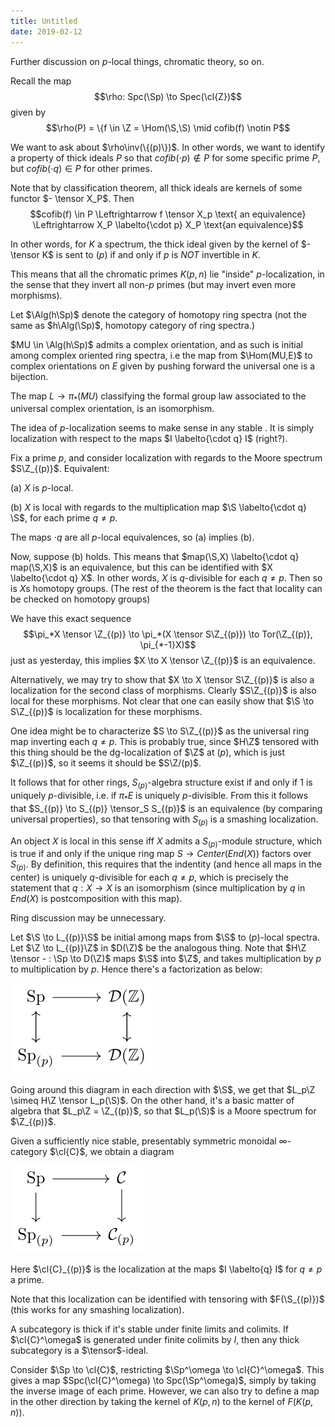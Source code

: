 ```yaml
---
title: Untitled
date: 2019-02-12
---
```

Further discussion on $p$-local things, chromatic theory, so on.

Recall the map $$\rho: Spc(\Sp) \to Spec(\cl{Z})$$ given by
$$\rho(P) = \{f \in \Z = \Hom(\S,\S) \mid cofib(f) \notin P$$

We want to ask about $\rho\inv(\{(p)\})$. In other words, we want to
identify a property of thick ideals $P$ so that
$cofib(\cdot p) \notin P$ for some specific prime $P$, but
$cofib(\cdot q) \in P$ for other primes.

Note that by classification theorem, all thick ideals are kernels of
some functor $- \tensor X_P$. Then
$$cofib(f) \in P \Leftrightarrow f \tensor X_p \text{ an equivalence} \Leftrightarrow
X_P \labelto{\cdot p} X_P \text{an equivalence}$$

In other words, for $K$ a spectrum, the thick ideal given by the kernel
of $- \tensor K$ is sent to $(p)$ if and only if $p$ is *NOT* invertible
in $K$.

This means that all the chromatic primes $K(p,n)$ lie "inside"
$p$-localization, in the sense that they invert all non-$p$ primes (but
may invert even more morphisms).

Let $\Alg(h\Sp)$ denote the category of homotopy ring spectra (not the
same as $h\Alg(\Sp)$, homotopy category of ring spectra.)

$MU \in \Alg(h\Sp)$ admits a complex orientation, and as such is initial
among complex oriented ring spectra, i.e the map from $\Hom(MU,E)$ to
complex orientations on $E$ given by pushing forward the universal one
is a bijection.

The map $L \to \pi_*(MU)$ classifying the formal group law associated to
the universal complex orientation, is an isomorphism.

The idea of $p$-localization seems to make sense in any stable . It is
simply localization with respect to the maps $I \labelto{\cdot q} I$
(right?).

Fix a prime $p$, and consider localization with regards to the Moore
spectrum $S\Z_{(p)}$. Equivalent:

(a) $X$ is $p$-local.

(b) $X$ is local with regards to the multiplication map
    $\S \labelto{\cdot q} \S$, for each prime $q \neq p$.

The maps $\cdot q$ are all $p$-local equivalences, so (a) implies (b).

Now, suppose (b) holds. This means that
$map(\S,X) \labelto{\cdot q} map(\S,X)$ is an equivalence, but this can
be identified with $X \labelto{\cdot q} X$. In other words, $X$ is
$q$-divisible for each $q \neq p$. Then so is $X$s homotopy groups. (The
rest of the theorem is the fact that locality can be checked on homotopy
groups)

We have this exact sequence
$$\pi_*X \tensor \Z_{(p)} \to \pi_*(X \tensor S\Z_{(p)}) \to Tor(\Z_{(p)}, \pi_{*-1}X)$$
just as yesterday, this implies $X \to X \tensor \Z_{(p)}$ is an
equivalence.

Alternatively, we may try to show that $X \to X \tensor S\Z_{(p)}$ is
also a localization for the second class of morphisms. Clearly
$S\Z_{(p)}$ is also local for these morphisms. Not clear that one can
easily show that $\S \to S\Z_{(p)}$ is localization for these morphisms.

One idea might be to characterize $S \to S\Z_{(p)}$ as the universal
ring map inverting each $q \neq p$. This is probably true, since $H\Z$
tensored with this thing should be the dg-localization of $\Z$ at $(p)$,
which is just $\Z_{(p)}$, so it seems it should be $S\Z/(p)$.

It follows that for other rings, $S_{(p)}$-algebra structure exist if
and only if $1$ is uniquely $p$-divisible, i.e. if $\pi_*E$ is uniquely
$p$-divisible. From this it follows that
$S_{(p)} \to S_{(p)} \tensor_S S_{(p)}$ is an equivalence (by comparing
universal properties), so that tensoring with $S_{(p)}$ is a smashing
localization.

An object $X$ is local in this sense iff $X$ admits a $S_{(p)}$-module
structure, which is true if and only if the unique ring map
$S \to Center(End(X))$ factors over $S_{(p)}$. By definition, this
requires that the indentity (and hence all maps in the center) is
uniquely $q$-divisible for each $q \neq p$, which is precisely the
statement that $q: X \to X$ is an isomorphism (since multiplication by
$q$ in $End(X)$ is postcomposition with this map).

Ring discussion may be unnecessary.

Let $\S \to L_{(p)}\S$ be initial among maps from $\S$ to $(p)$-local
spectra. Let $\Z \to L_{(p)}\Z$ in $D(\Z)$ be the analogous thing. Note
that $H\Z \tensor - : \Sp \to D(\Z)$ maps $\S$ into $\Z$, and takes
multiplication by $p$ to multiplication by $p$. Hence there's a
factorization as below:

![](/images/6c8e145306307ad6fa8699fd534edeb9f9d4a1cf.svg)

Going around this diagram in each direction with $\S$, we get that
$L_p\Z \simeq H\Z \tensor L_p(\S)$. On the other hand, it's a basic
matter of algebra that $L_p\Z = \Z_{(p)}$, so that $L_p(\S)$ is a Moore
spectrum for $\Z_{(p)}$.

Given a sufficiently nice stable, presentably symmetric monoidal
$\infty$-category $\cl{C}$, we obtain a diagram

![](/images/e69f7d2554750ba777a0f08c7fd1481af37fbce6.svg)

Here $\cl{C}_{(p)}$ is the localization at the maps $I \labelto{q} I$
for $q \neq p$ a prime.

Note that this localization can be identified with tensoring with
$F(\S_{(p)})$ (this works for any smashing localization).

A subcategory is thick if it's stable under finite limits and colimits.
If $\cl{C}^\omega$ is generated under finite colimits by $I$, then any
thick subcategory is a $\tensor$-ideal.

Consider $\Sp \to \cl{C}$, restricting $\Sp^\omega \to \cl{C}^\omega$.
This gives a map $Spc(\cl{C}^\omega) \to Spc(\Sp^\omega)$, simply by
taking the inverse image of each prime. However, we can also try to
define a map in the other direction by taking the kernel of $K(p,n)$ to
the kernel of $F(K(p,n))$.
